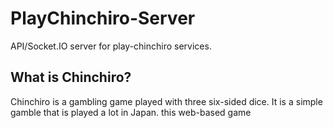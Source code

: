 # PlayChinchiro-Server
API/Socket.IO server for play-chinchiro services.

## What is Chinchiro?
Chinchiro is a gambling game played with three six-sided dice. It is a simple gamble that is played a lot in Japan.
this web-based game 